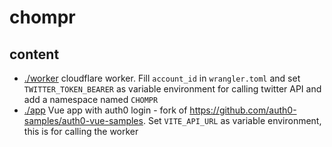# chompr

## content

- <a href="./worker">./worker</a> cloudflare worker. Fill `account_id` in `wrangler.toml` and set `TWITTER_TOKEN_BEARER` as variable environment for calling twitter API and add a namespace named `CHOMPR`
- <a href="./app">./app</a> Vue app with auth0 login - fork of https://github.com/auth0-samples/auth0-vue-samples. Set `VITE_API_URL` as variable environment, this is for calling the worker

